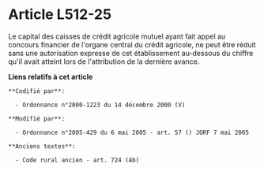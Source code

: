 # Article L512-25

Le capital des caisses de crédit agricole mutuel ayant fait appel au concours financier de l'organe central du crédit
agricole, ne peut être réduit sans une autorisation expresse de cet établissement au-dessous du chiffre qu'il avait atteint
lors de l'attribution de la dernière avance.

**Liens relatifs à cet article**

	**Codifié par**:

	  - Ordonnance n°2000-1223 du 14 décembre 2000 (V)

	**Modifié par**:

	  - Ordonnance n°2005-429 du 6 mai 2005 - art. 57 () JORF 7 mai 2005

	**Anciens textes**:

	  - Code rural ancien - art. 724 (Ab)

